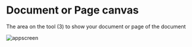 # Document or Page canvas

The area on the tool (3) to show your document or page of the document

![appscreen](https://chilipublishdocs.imgix.net/GraFx_studio/editor01_parts.png?w=800)
